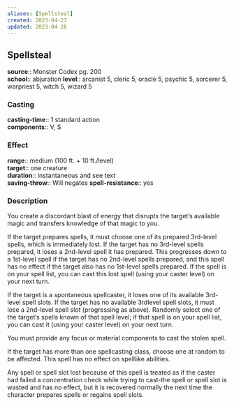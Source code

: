 ```yaml
---
aliases: [Spellsteal]
created: 2023-04-27
updated: 2023-04-28
---
```


## Spellsteal

**source**:: Monster Codex pg. 200  
**school**:: abjuration
**level**:: arcanist 5, cleric 5, oracle 5, psychic 5, sorcerer 5, warpriest 5, witch 5, wizard 5

### Casting

**casting-time**:: 1 standard action  
**components**:: V, S

### Effect

**range**:: medium (100 ft. + 10 ft./level)  
**target**:: one creature  
**duration**:: instantaneous and see text  
**saving-throw**:: Will negates
**spell-resistance**:: yes

### Description

You create a discordant blast of energy that disrupts the target’s available magic and transfers knowledge of that magic to you.  
  
If the target prepares spells, it must choose one of its prepared 3rd-level spells, which is immediately lost. If the target has no 3rd-level spells prepared, it loses a 2nd-level spell it has prepared. This progresses down to a 1st-level spell if the target has no 2nd-level spells prepared, and this spell has no effect if the target also has no 1st-level spells prepared. If the spell is on your spell list, you can cast this lost spell (using your caster level) on your next turn.  
  
If the target is a spontaneous spellcaster, it loses one of its available 3rd-level spell slots. If the target has no available 3rdlevel spell slots, it must lose a 2nd-level spell slot (progressing as above). Randomly select one of the target’s spells known of that spell level; if that spell is on your spell list, you can cast it (using your caster level) on your next turn.  
  
You must provide any focus or material components to cast the stolen spell.  
  
If the target has more than one spellcasting class, choose one at random to be affected. This spell has no effect on spelllike abilities.  
  
Any spell or spell slot lost because of this spell is treated as if the caster had failed a concentration check while trying to cast-the spell or spell slot is wasted and has no effect, but it is recovered normally the next time the character prepares spells or regains spell slots.
